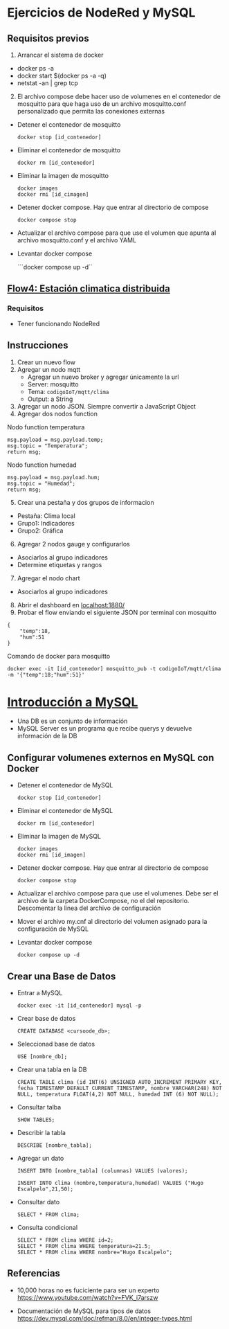 # Ejercicios de NodeRed y MySQL

## Requisitos previos

1. Arrancar el sistema de docker
- docker ps -a
- docker start $(docker ps -a -q)
- netstat -an | grep tcp
2. El archivo compose debe hacer uso de volumenes en el contenedor de mosquitto para que haga uso de un archivo mosquitto.conf personalizado que permita las conexiones externas

- Detener el contenedor de mosquitto

	```docker stop [id_contenedor]```
	
- Eliminar el contenedor de mosquitto

	```docker rm [id_contenedor]```
	
- Eliminar la imagen de mosquitto

	```
	docker images
	docker rmi [id_cimagen]
	```
- Detener docker compose. Hay que entrar al directorio de compose

	```docker compose stop```
	

- Actualizar el archivo compose para que use el volumen que apunta al archivo mosquitto.conf y el archivo YAML

- Levantar docker compose

	```docker compose up -d``

## [Flow4: Estación climatica distribuida](https://edu.codigoiot.com/mod/lesson/view.php?id=3899)

### Requisitos

- Tener funcionando NodeRed

## Instrucciones

1. Crear un nuevo flow
2. Agregar un nodo mqtt
	- Agregar un nuevo broker y agregar únicamente la url
	- Server: mosquitto
	- Tema: ```codigoIoT/mqtt/clima```
	- Output: a String
3. Agregar un nodo JSON. Siempre convertir a JavaScript Object
4. Agregar dos nodos function

Nodo function temperatura

```
msg.payload = msg.payload.temp;
msg.topic = "Temperatura";
return msg;
```

Nodo function humedad

```
msg.payload = msg.payload.hum;
msg.topic = "Humedad";
return msg;
```

5. Crear una pestaña y dos grupos de informacion
- Pestaña: Clima local
- Grupo1: Indicadores
- Grupo2: Gráfica
6. Agregar 2 nodos gauge y configurarlos
- Asociarlos al grupo indicadores
- Determine etiquetas y rangos
7. Agregar el nodo chart
- Asociarlos al grupo indicadores
8. Abrir el dashboard en [localhost:1880/](http://localhost:1880/)
9. Probar el flow enviando el siguiente JSON por terminal con mosquitto

```
{
	"temp":18,
	"hum":51
}
```


Comando de docker para mosquitto

```
docker exec -it [id_contenedor] mosquitto_pub -t codigoIoT/mqtt/clima -m '{"temp":18;"hum":51}'
```
	
# [Introducción a MySQL](https://edu.codigoiot.com/course/view.php?id=1001)

- Una DB es un conjunto de información
- MySQL Server es un programa que recibe querys y devuelve información de la DB

## Configurar volumenes externos en MySQL con Docker

- Detener el contenedor de MySQL

	```docker stop [id_contenedor]```
	
- Eliminar el contenedor de MySQL

	```docker rm [id_contenedor]```
	
- Eliminar la imagen de MySQL

	```
	docker images
	docker rmi [id_imagen]
	```
- Detener docker compose. Hay que entrar al directorio de compose

	```docker compose stop```
	

- Actualizar el archivo compose para que use el volumenes. Debe ser el archivo de la carpeta DockerCompose, no el del repositorio. Descomentar la linea del archivo de configuración

- Mover el archivo my.cnf al directorio del volumen asignado para la configuración de MySQL

- Levantar docker compose

	```docker compose up -d```

## Crear una Base de Datos

- Entrar a MySQL

	```
	docker exec -it [id_contenedor] mysql -p
	```

- Crear base de datos

	```
	CREATE DATABASE <cursoode_db>;
	```

- Seleccionad base de datos

	```
	USE [nombre_db];
	```
	
- Crear una tabla en la DB

	```
	CREATE TABLE clima (id INT(6) UNSIGNED AUTO_INCREMENT PRIMARY KEY, fecha TIMESTAMP DEFAULT CURRENT_TIMESTAMP, nombre VARCHAR(248) NOT NULL, temperatura FLOAT(4,2) NOT NULL, humedad INT (6) NOT NULL);
	```

- Consultar talba

	```
	SHOW TABLES;
	```
- Describir la tabla

	```
	DESCRIBE [nombre_tabla];
	
- Agregar un dato

	```
	INSERT INTO [nombre_tabla] (columnas) VALUES (valores);
	```
	
	```
	INSERT INTO clima (nombre,temperatura,humedad) VALUES ("Hugo Escalpelo",21,50);
	```
	
- Consultar dato

	```
	SELECT * FROM clima;
	```
- Consulta condicional

	```
	SELECT * FROM clima WHERE id=2;
	SELECT * FROM clima WHERE temperatura=21.5;
	SELECT * FROM clima WHERE nombre="Hugo Escalpelo";
	```

## Referencias

- 10,000 horas no es fuciciente para ser un experto https://www.youtube.com/watch?v=FVK_i7arszw

- Documentación de MySQL para tipos de datos https://dev.mysql.com/doc/refman/8.0/en/integer-types.html






